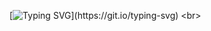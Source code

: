 [![Typing SVG](https://readme-typing-svg.herokuapp.com/?color=7600a9&size=35&center=true&vCenter=true&width=1000&lines=Project+Form+and+List!;For+practice+HTML+and+CSS.;)](https://git.io/typing-svg)
<br>
